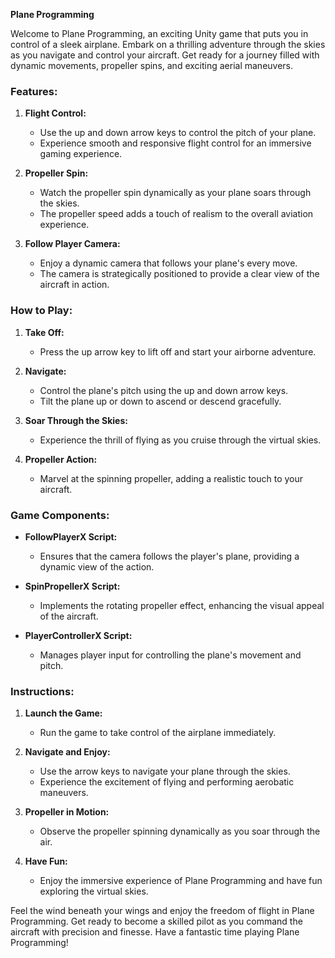 **Plane Programming**

Welcome to Plane Programming, an exciting Unity game that puts you in control of a sleek airplane. Embark on a thrilling adventure through the skies as you navigate and control your aircraft. Get ready for a journey filled with dynamic movements, propeller spins, and exciting aerial maneuvers.

### Features:

1. **Flight Control:**
   - Use the up and down arrow keys to control the pitch of your plane.
   - Experience smooth and responsive flight control for an immersive gaming experience.

2. **Propeller Spin:**
   - Watch the propeller spin dynamically as your plane soars through the skies.
   - The propeller speed adds a touch of realism to the overall aviation experience.

3. **Follow Player Camera:**
   - Enjoy a dynamic camera that follows your plane's every move.
   - The camera is strategically positioned to provide a clear view of the aircraft in action.

### How to Play:

1. **Take Off:**
   - Press the up arrow key to lift off and start your airborne adventure.

2. **Navigate:**
   - Control the plane's pitch using the up and down arrow keys.
   - Tilt the plane up or down to ascend or descend gracefully.

3. **Soar Through the Skies:**
   - Experience the thrill of flying as you cruise through the virtual skies.

4. **Propeller Action:**
   - Marvel at the spinning propeller, adding a realistic touch to your aircraft.

### Game Components:

- **FollowPlayerX Script:**
  - Ensures that the camera follows the player's plane, providing a dynamic view of the action.

- **SpinPropellerX Script:**
  - Implements the rotating propeller effect, enhancing the visual appeal of the aircraft.

- **PlayerControllerX Script:**
  - Manages player input for controlling the plane's movement and pitch.

### Instructions:

1. **Launch the Game:**
   - Run the game to take control of the airplane immediately.

2. **Navigate and Enjoy:**
   - Use the arrow keys to navigate your plane through the skies.
   - Experience the excitement of flying and performing aerobatic maneuvers.

3. **Propeller in Motion:**
   - Observe the propeller spinning dynamically as you soar through the air.

4. **Have Fun:**
   - Enjoy the immersive experience of Plane Programming and have fun exploring the virtual skies.

Feel the wind beneath your wings and enjoy the freedom of flight in Plane Programming. Get ready to become a skilled pilot as you command the aircraft with precision and finesse. Have a fantastic time playing Plane Programming!
